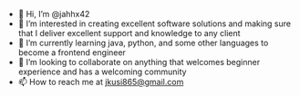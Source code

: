 - 👋 Hi, I’m @jahhx42
- 👀 I’m interested in creating excellent software solutions and making sure that I deliver excellent support and knowledge to any client
- 🌱 I’m currently learning java, python, and some other languages to become a frontend engineer
- 💞️ I’m looking to collaborate on anything that welcomes beginner experience and has a welcoming community
- 📫 How to reach me at jkusi865@gmail.com

<!---
jahhx42/jahhx42 is a ✨ special ✨ repository because its `README.md` (this file) appears on your GitHub profile.
You can click the Preview link to take a look at your changes.
--->

